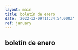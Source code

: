 ```yaml
---
layout: main
title: boletín de enero
date: '2022-12-09T12:34:54.000Z'
ref: january
---
```


## boletín de enero

